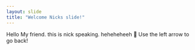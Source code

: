 ```yaml
---
layout: slide
title: "Welcome Nicks slide!"
---
```

Hello My friend. this is nick speaking. heheheheeh 🎉
Use the left arrow to go back!
